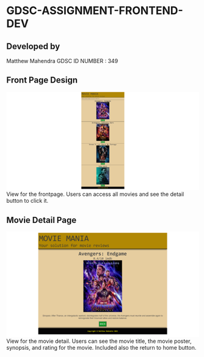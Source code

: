 # GDSC-ASSIGNMENT-FRONTEND-DEV

## Developed by
Matthew Mahendra
GDSC ID NUMBER : 349

## Front Page Design
![screenshot](./img/frontpage.PNG)
View for the frontpage. Users can access all movies and see the detail button to click it.

## Movie Detail Page
![screenshot](./img/moviedetail.PNG)
View for the movie detail. Users can see the movie title, the movie poster, synopsis, and rating for the movie. Included also the return to home button.
